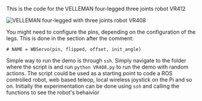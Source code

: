 This is the code for the VELLEMAN four-legged three joints robot VR412

![VELLEMAN four-legged with three joints robot VR408](http://images.velleman.eu/manuals/allbot/arduino-allbot/04/002.jpg "VR412") 

You might need to configure the pins, depending on the configuration of the legs. This is done in the section after the comment:
```
# NAME = WBServo(pin, flipped, offset, init_angle)
```

Simple way to run the demo is through `ssh`. Simply navigate to the folder where the script is and run 
```python VR408.py```
to run the demo with random actions. The script could be used as a starting point to code a ROS controlled robot, web based teleop, local wireless joystick on the Pi and so on.
Initially the experimentation can be done using `ssh` and calling the functions to see the robot's behaivior
